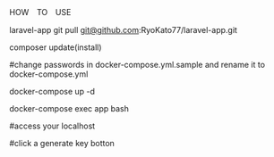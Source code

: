 HOW　TO　USE

laravel-app
git pull git@github.com:RyoKato77/laravel-app.git

composer update(install)

#change passwords in docker-compose.yml.sample and rename it to docker-compose.yml

docker-compose up -d

docker-compose exec app bash

#access your localhost

#click a generate key botton
